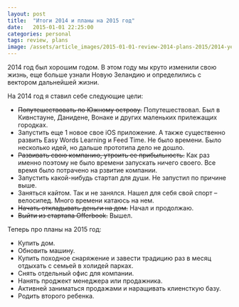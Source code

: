 ```yaml
---
layout: post
title:  "Итоги 2014 и планы на 2015 год"
date:   2015-01-01 22:25:00
categories: personal
tags: review, plans
image: /assets/article_images/2015-01-01-review-2014-plans-2015/2014-year-in-review.jpg
---
```

2014 год был хорошим годом. В этом году мы круто изменили свою жизнь, еще больше узнали Новую Зеландию и определились с вектором дальнейшей жизни.

На 2014 год я ставил себе следующие цели:

-   <s>Попутешествовать по Южному острову.</s> Попутешествовал. Был в Кивнстауне, Данидене, Вонаке и других маленьких прилежащих городках.
-   Запустить еще 1 новое свое iOS приложение. А также существенно развить Easy Words Learning и Feed Time. Не было времени. Было несколько идей, но дальше прототипа дело не дошло.
-   <s>Развивать свою компанию, утроить ее прибыльность.</s> Как раз именно поэтому не было времени запускать ничего своего. Все время было потрачено на рзвитие компании.
-   Запустить какой-нибудь стартап для души. Не запустил по причине выше.
-   Заняться кайтом. Так и не занялся. Нашел для себя свой спорт – велосипед. Много времени катаюсь на нем.
-   <s>Начать откладывать деньги на дом.</s> Начал и продолжаю.
-   <s>Выйти из стартапа Offerbook.</s> Вышел.

Теперь про планы на 2015 год:

-   Купить дом.
-   Обновить машину.
-   Купить походное снаряжение и завести традицию раз в месяц отдыхать с семьей в холидей парках.
-   Снять отдельный офис для компании.
-   Нанять проджект менеджера или продажника.
-   Активней заниматься продажами и наращивать клиенсткую базу.
-   Родить второго ребенка.